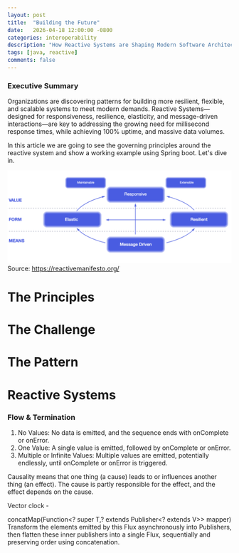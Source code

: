 ```yaml
---
layout: post
title:  "Building the Future"
date:   2026-04-18 12:00:00 -0800
categories: interoperability  
description: "How Reactive Systems are Shaping Modern Software Architectures"
tags: [java, reactive]
comments: false
---
```

### Executive Summary

Organizations are discovering patterns for building more resilient, flexible, and scalable systems to meet modern demands. Reactive Systems—designed for responsiveness, resilience, elasticity, and message-driven interactions—are key to addressing the growing need for millisecond response times, while achieving 100% uptime, and massive data volumes.

In this article we are going to see the governing principles around the reactive system and show a working example using Spring boot. Let's dive in.

![Reactive Architecture](/assets/img/reactive-manifesto.png)
Source: https://reactivemanifesto.org/

# The Principles 

# The Challenge

# The Pattern 

# Reactive Systems

### Flow & Termination

1. No Values: No data is emitted, and the sequence ends with onComplete or onError.
2. One Value: A single value is emitted, followed by onComplete or onError.
3. Multiple or Infinite Values: Multiple values are emitted, potentially endlessly, until onComplete or onError is triggered.

Causality means that one thing (a cause) leads to or influences another thing (an effect). The cause is partly responsible for the effect, and the effect depends on the cause.

Vector clock - 

concatMap(Function<? super T,? extends Publisher<? extends V>> mapper)
Transform the elements emitted by this Flux asynchronously into Publishers, then flatten these inner publishers into a single Flux, sequentially and preserving order using concatenation.
